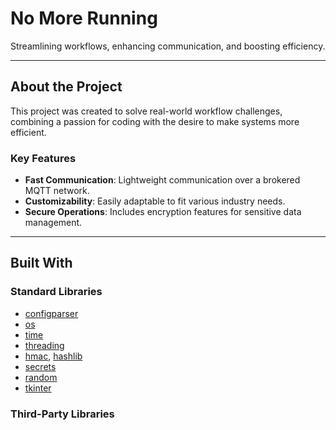 # No More Running

Streamlining workflows, enhancing communication, and boosting efficiency.

---

## About the Project

This project was created to solve real-world workflow challenges, combining a passion for coding with the desire to make systems more efficient.

### Key Features
- **Fast Communication**: Lightweight communication over a brokered MQTT network.
- **Customizability**: Easily adaptable to fit various industry needs.
- **Secure Operations**: Includes encryption features for sensitive data management.

---

## Built With

### Standard Libraries
- [configparser](https://docs.python.org/3/library/configparser.html)
- [os](https://docs.python.org/3/library/os.html)
- [time](https://docs.python.org/3/library/time.html)
- [threading](https://docs.python.org/3/library/threading.html)
- [hmac](https://docs.python.org/3/library/hmac.html), [hashlib](https://docs.python.org/3/library/hashlib.html)
- [secrets](https://docs.python.org/3/library/secrets.html)
- [random](https://docs.python.org/3/library/random.html)
- [tkinter](https://docs.python.org/3/library/tkinter.html)

### Third-Party Libraries
- [paho-mqtt](https://www.eclipse.org/paho/) (v1.6.1): For MQTT messaging.
- [pygame](https://www.pygame.org/) (v2.6.1): For multimedia functionality.
- [Pillow](https://pillow.readthedocs.io/en/stable/) (PIL, v11.0.0): For image processing.
- [dateutil](https://dateutil.readthedocs.io/en/stable/) (v2.9.0.post0): For advanced date manipulations.
- [cryptography](https://cryptography.io/en/latest/) (v44.0.0): For secure encryption and decryption.

---

## License

This project is licensed under the **[GNU General Public License (GPL)](https://www.gnu.org/licenses/gpl-3.0.en.html)**. You are free to use, modify, and distribute this software, provided that any derivatives are also licensed under the GPL.

---

## Getting Started

### Linux Installation
1. Ensure `git` is installed:
   ```bash
   sudo apt install git
   ```
2. Clone the repository:
   ```bash
   git clone https://github.com/DannyDzNuts/No-More-Running.git
   ```
3. Navigate to the project directory:
   ```bash
   cd No-More-Running
   ```
4. Create a virtual environment (optional but recommended):
   ```bash
   python3 -m venv venv
   source venv/bin/activate
   ```
5. Install the required dependencies:
   ```bash
   pip install -r requirements.txt
   ```
6. Run the main script:
   ```bash
   python3 no_more_running.pyw
   ```

### Windows Installation
1. Download and install Git for Windows from [git-scm.com](https://git-scm.com/).
2. Clone the repository:
   ```cmd
   git clone https://github.com/DannyDzNuts/No-More-Running.git
   ```
3. Navigate to the project directory:
   ```cmd
   cd No-More-Running
   ```
4. Create a virtual environment (optional but recommended):
   ```cmd
   python -m venv venv
   venv\Scripts\activate
   ```
5. Install the required dependencies:
   ```cmd
   pip install -r requirements.txt
   ```
6. Run the main script:
   ```cmd
   python no_more_running.pyw
   ```

---

## Credits

- Python's vibrant community for maintaining the libraries that made this project possible.
- [UXWing](https://uxwing.com/) for providing icons.
- ChatGPT for assistance with learning concepts, debugging, and building this README.

---

Made with ❤️ by Daniel Blake. • daniel.blake.professional@protonmail.com • [GitHub](https://github.com/DannyDzNuts)